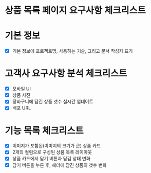 # 상품 목록 페이지 요구사항 체크리스트

# 기본 정보
- [x] 기본 정보에 프로젝트명, 사용하는 기술, 그리고 문서 작성자 표기

# 고객사 요구사항 분석 체크리스트
- [x] 모바일 UI
- [x] 상품 사진
- [x] 장바구니에 담긴 상품 갯수 실시간 업데이트
- [x] 배포 URL

# 기능 목록 체크리스트
- [x] 이미지가 포함된(이미지의 크기가 큰) 상품 카드
- [x] 2개의 컬럼으로 구성된 상품 목록 레이아웃
- [x] 상품 카드에서 담기 버튼과 담김 상태 변화
- [x] 담기 버튼을 누른 후, 헤더에 담긴 상품의 갯수 변화
